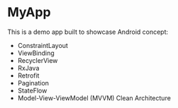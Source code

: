 # MyApp

This is a demo app built to showcase Android concept:
* ConstraintLayout
* ViewBinding
* RecyclerView
* RxJava
* Retrofit
* Pagination
* StateFlow
* Model-View-ViewModel (MVVM) Clean Architecture
